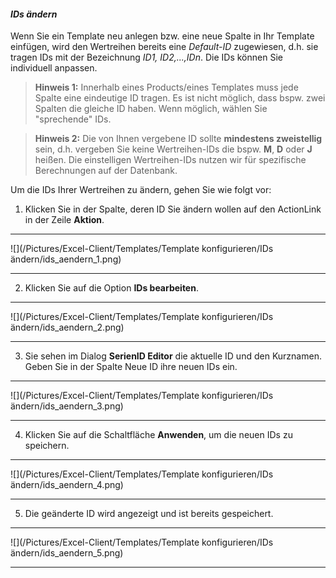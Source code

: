 #### *IDs ändern* 

Wenn Sie ein Template neu anlegen bzw. eine neue Spalte in Ihr Template einfügen, wird den Wertreihen bereits eine *Default-ID* zugewiesen, d.h. sie tragen IDs mit der Bezeichnung *ID1, ID2,...,IDn*. Die IDs können Sie individuell anpassen.

>**Hinweis 1:** Innerhalb eines Products/eines Templates muss jede Spalte eine eindeutige ID tragen. Es ist nicht möglich, dass bspw. zwei Spalten die gleiche ID haben. Wenn möglich, wählen Sie "sprechende" IDs.

>**Hinweis 2:** Die von Ihnen vergebene ID sollte **mindestens zweistellig** sein, d.h. vergeben Sie keine Wertreihen-IDs die bspw. **M**, **D** oder **J** heißen. Die einstelligen Wertreihen-IDs nutzen wir für spezifische Berechnungen auf der Datenbank.

Um die IDs Ihrer Wertreihen zu ändern, gehen Sie wie folgt vor: 

1) Klicken Sie in der Spalte, deren ID Sie ändern wollen auf den ActionLink in der Zeile **Aktion**.  

---
![](/Pictures/Excel-Client/Templates/Template konfigurieren/IDs ändern/ids_aendern_1.png)  

---  
   
2) Klicken Sie auf die Option **IDs bearbeiten**.  

---
![](/Pictures/Excel-Client/Templates/Template konfigurieren/IDs ändern/ids_aendern_2.png)

---

3) Sie sehen im Dialog **SerienID Editor** die aktuelle ID und den Kurznamen. Geben Sie in der Spalte Neue ID ihre neuen IDs ein.  

---
![](/Pictures/Excel-Client/Templates/Template konfigurieren/IDs ändern/ids_aendern_3.png)

---

4) Klicken Sie auf die Schaltfläche **Anwenden**, um die neuen IDs zu speichern.  

---
![](/Pictures/Excel-Client/Templates/Template konfigurieren/IDs ändern/ids_aendern_4.png)

---

5) Die geänderte ID wird angezeigt und ist bereits gespeichert.

---
![](/Pictures/Excel-Client/Templates/Template konfigurieren/IDs ändern/ids_aendern_5.png)

---